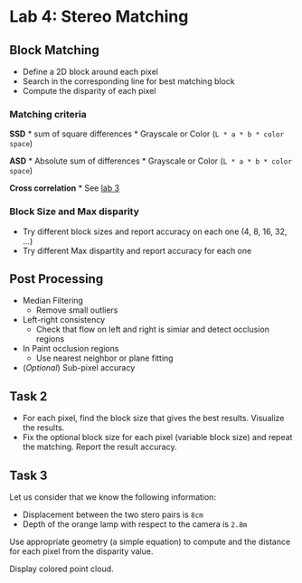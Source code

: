 # Lab 4: Stereo Matching

## Block Matching

 * Define a 2D block around each pixel
 * Search in the corresponding line for best matching block
 * Compute the disparity of each pixel

### Matching criteria

**SSD**
    * sum of square differences
    * Grayscale or Color (`L * a * b * color space`)

**ASD**
    * Absolute sum of differences
    * Grayscale or Color (`L * a * b * color space`)

**Cross correlation**
    * See [lab 3](../lab_3_cross_correlation/)


### Block Size and Max disparity

 * Try different block sizes and report accuracy on each one
   (4, 8, 16, 32, ...)
 * Try different Max dispartity and report accuracy for each one


## Post Processing

 * Median Filtering
     - Remove small outliers
 * Left-right consistency
     - Check that flow on left and right is simiar and detect occlusion
       regions
 * In Paint occlusion regions
     - Use nearest neighbor or plane fitting
 * (*Optional*) Sub-pixel accuracy


## Task 2

 * For each pixel, find the block size that gives the best results.
   Visualize the results.
 * Fix the optional block size for each pixel (variable block size) and
   repeat the matching. Report the result accuracy.


## Task 3

Let us consider that we know the following information:

 - Displacement between the two stero pairs is `8cm`
 - Depth of the orange lamp with respect to the camera is `2.8m`

Use appropriate geometry (a simple equation) to compute and the distance
for each pixel from the disparity value.

Display colored point cloud.